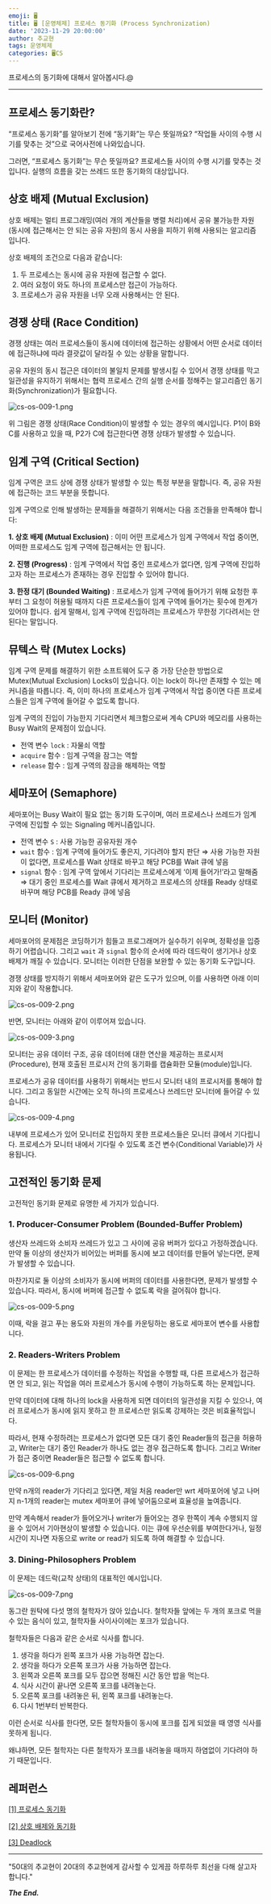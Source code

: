 ```yaml
---
emoji: 🖥️
title: 🖥️ [운영체제] 프로세스 동기화 (Process Synchronization)
date: '2023-11-29 20:00:00'
author: 추교현
tags: 운영체제
categories: 🖥️CS
---
```


프로세스의 동기화에 대해서 알아봅시다.@

---

## 프로세스 동기화란?

“프로세스 동기화”를 알아보기 전에 “동기화”는 무슨 뜻일까요? “작업들 사이의 수행 시기를 맞추는 것”으로 국어사전에 나와있습니다.

그러면, “프로세스 동기화”는 무슨 뜻일까요? 프로세스들 사이의 수행 시기를 맞추는 것입니다. 실행의 흐름을 갖는 쓰레드 또한 동기화의 대상입니다.

## 상호 배제 (Mutual Exclusion)

상호 배제는 멀티 프로그래밍(여러 개의 계산들을 병렬 처리)에서 공유 불가능한 자원(동시에 접근해서는 안 되는 공유 자원)의 동시 사용을 피하기 위해 사용되는 알고리즘입니다.

상호 배제의 조건으로 다음과 같습니다:

1. 두 프로세스는 동시에 공유 자원에 접근할 수 없다.
2. 여러 요청이 와도 하나의 프로세스만 접근이 가능하다.
3. 프로세스가 공유 자원을 너무 오래 사용해서는 안 된다.

## 경쟁 상태 (Race Condition)

경쟁 상태는 여러 프로세스들이 동시에 데이터에 접근하는 상황에서 어떤 순서로 데이터에 접근하냐에 따라 결괏값이 달라질 수 있는 상황을 말합니다.

공유 자원의 동시 접근은 데이터의 불일치 문제를 발생시킬 수 있어서 경쟁 상태를 막고 일관성을 유지하기 위해서는 협력 프로세스 간의 실행 순서를 정해주는 알고리즘인 동기화(Synchronization)가 필요합니다.

![cs-os-009-1.png](cs-os-009-1.png)

위 그림은 경쟁 상태(Race Condition)이 발생할 수 있는 경우의 예시입니다. P1이 B와 C를 사용하고 있을 때, P2가 C에 접근한다면 경쟁 상태가 발생할 수 있습니다.

## 임계 구역 (Critical Section)

임계 구역은 코드 상에 경쟁 상태가 발생할 수 있는 특정 부분을 말합니다. 즉, 공유 자원에 접근하는 코드 부분을 뜻합니다.

임계 구역으로 인해 발생하는 문제들을 해결하기 위해서는 다음 조건들을 만족해야 합니다:

**1. 상호 배제 (Mutual Exclusion)** : 이미 어떤 프로세스가 임계 구역에서 작업 중이면, 어떠한 프로세스도 임계 구역에 접근해서는 안 됩니다.

**2. 진행 (Progress)** : 임계 구역에서 작업 중인 프로세스가 없다면, 임계 구역에 진입하고자 하는 프로세스가 존재하는 경우 진입할 수 있어야 합니다.

**3. 한정 대기 (Bounded Waiting)** : 프로세스가 임계 구역에 들어가기 위해 요청한 후부터 그 요청이 허용될 때까지 다른 프로세스들이 임계 구역에 들어가는 횟수에 한계가 있어야 합니다. 쉽게 말해서, 임계 구역에 진입하려는 프로세스가 무한정 기다려서는 안 된다는 말입니다.

## 뮤텍스 락 (Mutex Locks)

임계 구역 문제를 해결하기 위한 소프트웨어 도구 중 가장 단순한 방법으로 Mutex(Mutual Exclusion) Locks이 있습니다. 이는 lock이 하나만 존재할 수 있는 메커니즘을 따릅니다. 즉, 이미 하나의 프로세스가 임계 구역에서 작업 중이면 다른 프로세스들은 임계 구역에 들어갈 수 없도록 합니다.

임계 구역의 진입이 가능한지 기다리면서 체크함으로써 계속 CPU와 메모리를 사용하는 Busy Wait의 문제점이 있습니다.

- 전역 변수 `lock` : 자물쇠 역할
- `acquire` 함수 : 임계 구역을 잠그는 역할
- `release` 함수 : 임계 구역의 잠금을 해제하는 역할

## 세마포어 (Semaphore)

세마포어는 Busy Wait이 필요 없는 동기화 도구이며, 여러 프로세스나 쓰레드가 임계 구역에 진입할 수 있는 Signaling 메커니즘입니다.

- 전역 변수 `S` : 사용 가능한 공유자원 개수
- `wait` 함수 : 임계 구역에 들어가도 좋은지, 기다려야 할지 판단
  ⇒ 사용 가능한 자원이 없다면, 프로세스를 Wait 상태로 바꾸고 해당 PCB를 Wait 큐에 넣음
- `signal` 함수 : 임계 구역 앞에서 기다리는 프로세스에게 ‘이제 들어가!’라고 말해줌
  ⇒ 대기 중인 프로세스를 Wait 큐에서 제거하고 프로세스의 상태를 Ready 상태로 바꾸며 해당 PCB를 Ready 큐에 넣음

## 모니터 (Monitor)

세마포어의 문제점은 코딩하기가 힘들고 프로그래머가 실수하기 쉬우며, 정확성을 입증하기 어렵습니다. 그리고 `wait` 과 `signal` 함수의 순서에 따라 데드락이 생기거나 상호 배제가 깨질 수 있습니다. 모니터는 이러한 단점을 보완할 수 있는 동기화 도구입니다.

경쟁 상태를 방지하기 위해서 세마포어와 같은 도구가 있으며, 이를 사용하면 아래 이미지와 같이 작용합니다.

![cs-os-009-2.png](cs-os-009-2.png)

반면, 모니터는 아래와 같이 이루어져 있습니다.

![cs-os-009-3.png](cs-os-009-3.png)

모니터는 공유 데이터 구조, 공유 데이터에 대한 연산을 제공하는 프로시저(Procedure), 현재 호출된 프로시저 간의 동기화를 캡슐화한 모듈(module)입니다.

프로세스가 공유 데이터를 사용하기 위해서는 반드시 모니터 내의 프로시저를 통해야 합니다. 그리고 동일한 시간에는 오직 하나의 프로세스나 쓰레드만 모니터에 들어갈 수 있습니다.

![cs-os-009-4.png](cs-os-009-4.png)

내부에 프로세스가 있어 모니터로 진입하지 못한 프로세스들은 모니터 큐에서 기다립니다. 프로세스가 모니터 내에서 기다릴 수 있도록 조건 변수(Conditional Variable)가 사용됩니다.

## 고전적인 동기화 문제

고전적인 동기화 문제로 유명한 세 가지가 있습니다.

### 1. Producer-Consumer Problem (Bounded-Buffer Problem)

생산자 쓰레드와 소비자 쓰레드가 있고 그 사이에 공유 버퍼가 있다고 가정하겠습니다. 만약 둘 이상의 생산자가 비어있는 버퍼를 동시에 보고 데이터를 만들어 넣는다면, 문제가 발생할 수 있습니다.

마찬가지로 둘 이상의 소비자가 동시에 버퍼의 데이터를 사용한다면, 문제가 발생할 수 있습니다. 따라서, 동시에 버퍼에 접근할 수 없도록 락을 걸어줘야 합니다.

![cs-os-009-5.png](cs-os-009-5.png)

이때, 락을 걸고 푸는 용도와 자원의 개수를 카운팅하는 용도로 세마포어 변수를 사용합니다.

### 2. Readers-Writers Problem

이 문제는 한 프로세스가 데이터를 수정하는 작업을 수행할 때, 다른 프로세스가 접근하면 안 되고, 읽는 작업을 여러 프로세스가 동시에 수행이 가능하도록 하는 문제입니다.

만약 데이터에 대해 하나의 lock을 사용하게 되면 데이터의 일관성을 지킬 수 있으나, 여러 프로세스가 동시에 읽지 못하고 한 프로세스만 읽도록 강제하는 것은 비효율적입니다.

따라서, 현재 수정하려는 프로세스가 없다면 모든 대기 중인 Reader들의 접근을 허용하고, Writer는 대기 중인 Reader가 하나도 없는 경우 접근하도록 합니다. 그리고 Writer가 접근 중이면 Reader들은 접근할 수 없도록 합니다.

![cs-os-009-6.png](cs-os-009-6.png)

만약 n개의 reader가 기다리고 있다면, 제일 처음 reader만 wrt 세마포어에 넣고 나머지 n-1개의 reader는 mutex 세마포어 큐에 넣어둠으로써 효율성을 높여줍니다.

만약 계속해서 reader가 들어오거나 writer가 들어오는 경우 한쪽이 계속 수행되지 않을 수 있어서 기아현상이 발생할 수 있습니다. 이는 큐에 우선순위를 부여한다거나, 일정 시간이 지나면 자동으로 write or read가 되도록 하여 해결할 수 있습니다.

### 3. Dining-Philosophers Problem

이 문제는 데드락(교착 상태)의 대표적인 예시입니다.

![cs-os-009-7.png](cs-os-009-7.png)

동그란 원탁에 다섯 명의 철학자가 앉아 있습니다. 철학자들 앞에는 두 개의 포크로 먹을 수 있는 음식이 있고, 철학자들 사이사이에는 포크가 있습니다.

철학자들은 다음과 같은 순서로 식사를 합니다.

1. 생각을 하다가 왼쪽 포크가 사용 가능하면 잡는다.
2. 생각을 하다가 오른쪽 포크가 사용 가능하면 잡는다.
3. 왼쪽과 오른쪽 포크를 모두 잡으면 정해진 시간 동안 밥을 먹는다.
4. 식사 시간이 끝나면 오른쪽 포크를 내려놓는다.
5. 오른쪽 포크를 내려놓은 뒤, 왼쪽 포크를 내려놓는다.
6. 다시 1번부터 반복한다.

이런 순서로 식사를 한다면, 모든 철학자들이 동시에 포크를 집게 되었을 때 영영 식사를 못하게 됩니다.

왜냐하면, 모든 철학자는 다른 철학자가 포크를 내려놓을 때까지 하염없이 기다려야 하기 때문입니다.

## 레퍼런스

[[1] 프로세스 동기화](https://rebro.kr/176)

[[2] 상호 배제와 동기화](https://velog.io/@woga1999/%EC%83%81%ED%98%B8-%EB%B0%B0%EC%A0%9C%EC%99%80-%EB%8F%99%EA%B8%B0%ED%99%94)

[[3] Deadlock](https://velog.io/@oeckikek/Deadlock)

---

"50대의 추교현이 20대의 추교현에게 감사할 수 있게끔 하루하루 최선을 다해 살고자 합니다."

**_The End._**
